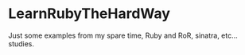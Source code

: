 LearnRubyTheHardWay
===================

Just some examples from my spare time, Ruby and RoR, sinatra, etc... studies.
